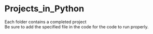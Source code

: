 
# Projects_in_Python

Each folder contains a completed project</br>
Be sure to add the specified file in the code for the code to run properly.

